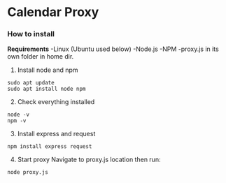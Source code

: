 # Calendar Proxy

### How to install

**Requirements**
-Linux (Ubuntu used below)
-Node.js
-NPM
-proxy.js in its own folder in home dir.

1. Install node and npm
```
sudo apt update
sudo apt install node npm
```
2. Check everything installed
```
node -v
npm -v
```
3. Install express and request
```
npm install express request
```
4. Start proxy 
Navigate to proxy.js location then run:
```
node proxy.js
```